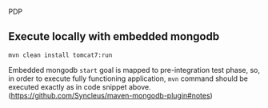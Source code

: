 PDP 

## Execute locally with embedded mongodb

```
mvn clean install tomcat7:run
```

Embedded mongodb `start` goal is mapped to pre-integration test phase, so, in order to execute fully functioning application,
`mvn` command should be executed exactly as in code snippet above.(https://github.com/Syncleus/maven-mongodb-plugin#notes)